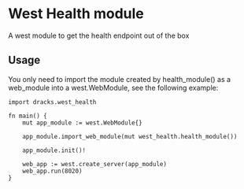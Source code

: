 # West Health module
A west module to get the health endpoint out of the box

## Usage

You only need to import the module created by health_module() as a web_module into a west.WebModule, see the following example:

```vlang
import dracks.west_health

fn main() {
	mut app_module := west.WebModule{}

	app_module.import_web_module(mut west_health.health_module())

	app_module.init()!

	web_app := west.create_server(app_module)
	web_app.run(8020)
}
```